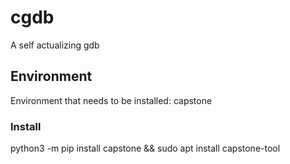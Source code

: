 # cgdb
A self actualizing gdb

## Environment
Environment that needs to be installed: capstone

### Install
python3 -m pip install capstone && sudo apt install capstone-tool


